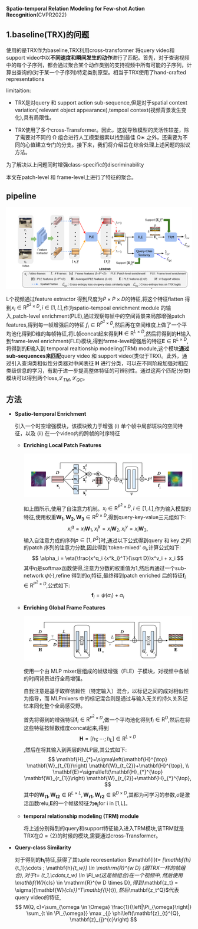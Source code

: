**Spatio-temporal Relation Modeling for Few-shot Action Recognition**(CVPR2022)

## 1.baseline(TRX)的问题

使用的是TRX作为baseline,TRX利用cross-transformer 将query video和support video中以**不同速度和瞬间发生的动作**进行了匹配。首先，对于查询视频中的每个子序列，都会通过聚合某个动作类别的支持视频中所有可能的子序列，计算出查询的(对于某一个子序列)特定类别原型。相当于TRX使用了hand-crafted representations

limitaition:

- TRX是对query 和 support action sub-sequence,但是对于spatial context variation( relevant object appearance),tempoal context(视频背景发生变化),具有局限性。


- TRX使用了多个cross-Transformer。因此，这就导致模型的灵活性较差，除了需要对不同的 Ω 组合进行人工模型搜索以找到最佳 Ω∗ 之外，还需要为不同的心值建立专门的分支。接下来，我们将介绍旨在综合处理上述问题的拟议方法。


为了解决以上问题同时增强class-specific的discriminability

本文在patch-level 和 frame-level上进行了特征的聚合。

## pipeline

 ![image-20231202135112590](attachments\image-20231202135112590.png)

L个视频通过feature extractor 得到尺度为$P\times P \times D$的特征,将这个特征flatten 得到$x_i \in \mathrm{R}^{P^2\times D},i\in [1,L]$,作为spatio-tempoal enrichment module 的输入,patch-level enrichment(PLE),通过观察每帧中的空间背景来局部增强patch features,得到每一帧增强后的特征 $f_i \in \mathrm{R}^{P^2 \times D}$,然后再在空间维度上做了一个平均池化得到D维的每帧特征,将L帧concat起来得到$\mathbf{H} \in \mathrm{R}^{L \times D}$,然后将得到的$\mathbf{H}$输入到frame-level enrichment(FLE)模块,得到farme-level增强后的特征$\mathbf{E} \in \mathrm{R}^{L \times D}$,将得到的$\mathbf{E}$输入到 temporal realtionship modeling(TRM) module,这个模块**通过sub-sequences来匹配**query video 和 support video(类似于TRX)。此外，通过引入查询类相似性分类器对中间表征 $\mathbf{H}$ 进行分类，可以在不同阶段加强对相应类级信息的学习，有助于进一步提高整体特征的可辨别性。通过这两个匹配(分类)模块可以得到两个loss,$\mathcal{L}_{TM},\mathcal{L}_{QC}$。

## 方法

- **Spatio-temporal Enrichment**

  引入一个时空增强模块，该模块致力于增强 (i) 单个帧中局部斑块的空间特征，以及 (ii) 在一个video内的跨帧的时序特征

  - **Enriching Local Patch Features**

    ![image-20231202143652022](attachments\image-20231202143652022.png)

    如上图所示,使用了自注意力机制。$x_i \in \mathrm{R}^{P^2\times D},i\in [1,L]$,作为输入模型的特征,使用权重$\mathbf{W_1},\mathbf{W_2},\mathbf{W_3} \in \mathrm{R}^{D\times D}$,得到query-key-value三元组如下:
    $$
    x^q_i = x_i\mathbf{W}_1, x^k_i = x_i\mathbf{W}_2, x^v_i = x_i\mathbf{W}_3,
    $$
    输入自注意力成的序列$p\in [1,P^2]$时,通过以下公式得到query 和 key 之间的patch 序列的注意力分数,因此得到'token-mixed' $\alpha _i$,计算公式如下:
    $$
    \alpha_i = \eta(\frac{x^q_i {x^k_i}^T}{\sqrt D})x^v_i + x_i
    $$
    其中$\eta$是softmax函数使得,注意力分数的权重值为1,然后再通过一个sub-network $\psi(\cdot)$,refine 得到的$\alpha_i$特征,最终得到patch enriched 后的特征$\mathbf{f}_i \in \mathrm{R}^{P^2 \times D}$,公式如下:
    $$
    \mathbf{f}_i = \psi(\alpha_i) + \alpha_i
    $$

  - **Enriching Global Frame Features**

    ![image-20231202155359541](attachments\image-20231202155359541.png)

    使用一个由 MLP mixer层组成的帧级增强（FLE）子模块，对视频中各帧的时间背景进行全局增强。

    自我注意是基于取样依赖性（特定输入）混合，以标记之间的成对相似性为指导，而 MLPmixers 中的标记混合则是通过与输入无关的持久关系记忆来同化整个全局感受野。

    首先将得到的增强特征$\mathbf{f}_i \in \mathrm{R}^{P^2 \times D}$,做一个平均池化得到$\mathbf{f}_i \in \mathrm{R}^{D}$,然后在将这些特征按帧数维度concat起来,得到$$\mathbf{H}=[h_1;\cdots;h_L] \in \mathrm{R}^{L \times D}$$,然后在将其输入到两层的MLP层,其公式如下:
    $$
    \mathbf{H}_{*}=\sigma\left(\mathbf{H}^{\top} \mathbf{W}_{t_{1}}\right) \mathbf{W}_{t_{2}}+\mathbf{H}^{\top}, \\
    \mathbf{E}=\sigma\left(\mathbf{H}_{*}^{\top} \mathbf{W}_{r_{1}}\right) \mathbf{W}_{r_{2}}+\mathbf{H}_{*}^{\top},
    $$
    其中的$\mathbf{W_{t1}},\mathbf{W_{t2}}\in \mathrm{R}^{L\times L},\mathbf{W_{r1}},\mathbf{W_{r2}} \in \mathrm{R}^{D\times D}$,其都为可学习的参数,$\sigma$是激活函数relu,$\mathbf{E}$的一个帧级特征为$\mathbf{e_i}$for i in [1,L]。

  - **temporal relationship modeling (TRM) module**

    将上述分别得到的query和support特征输入进入TRM模块,该TRM就是TRX在$\Omega = \{2\}$的时候的模块,需要通过cross-Transformer。

- **Query-class Similarity**

  对于得到的$\mathbf{h}_i$特征,获得了其tuple reoresentation $\mathbf{l}_t= [\mathbf{h}_{t_1};\cdots ; \mathbf{h}_{t_w}] \in  \mathrm{R}^{w D} $(跟TRX一样的帧组合),对于$t= (t_1,\cdots,t_w) \in \Pi_w$(这是帧组合)在一个视频中,然后使用$\mathbf{W}_{cls} \in  \mathrm{R}^{w D \times D}$,得到$\mathbf{z_t} = \sigma({\mathbf{W}_{cls}}^T\mathbf{l}_{t})$,然后$\mathbf{z_t^Q}$代表query video的特征,
  $$
  M(Q, c)=\sum_{\omega \in \Omega} \frac{1}{\left|\Pi_{\omega}\right|} \sum_{t \in \Pi_{\omega}} \max _{j} \phi\left(\mathbf{z}_{t}^{Q}, \mathbf{z}_{j}^{c}\right)
  $$
